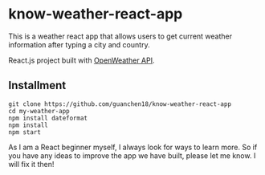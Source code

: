 # know-weather-react-app

This is a weather react app that allows users to get current weather information after typing a city and country. 

React.js project built with [OpenWeather API](https://openweathermap.org/api).

## Installment
````
git clone https://github.com/guanchen18/know-weather-react-app
cd my-weather-app
npm install dateformat
npm install
npm start
````
As I am a React beginner myself, I always look for ways to learn more. So if you have any ideas to improve the app we have built, please let me know. I will fix it then! 
